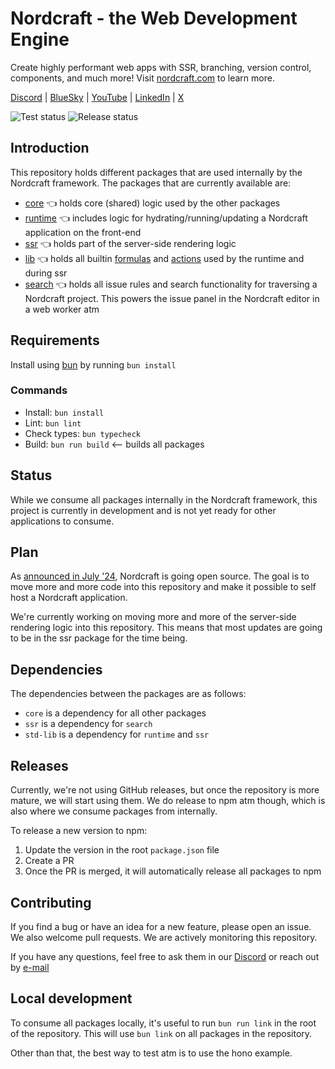 # Nordcraft - the Web Development Engine

Create highly performant web apps with SSR, branching, version control, components, and much more! Visit [nordcraft.com](https://nordcraft.com?utm_medium=web&utm_source=GitHub) to learn more.

[Discord](https://discord.com/invite/svBKYZf3UR) | [BlueSky](https://bsky.app/profile/toddle.dev) | [YouTube](https://youtube.com/@toddledev) | [LinkedIn](https://www.linkedin.com/company/toddledev) | [X](https://x.com/toddledev/)

![Test status](https://github.com/nordcraftengine/nordcraft/actions/workflows/test.yml/badge.svg)
![Release status](https://github.com/nordcraftengine/nordcraft/actions/workflows/main.yml/badge.svg)

## Introduction

This repository holds different packages that are used internally by the Nordcraft framework. The packages that are currently available are:

- [core](https://www.npmjs.com/package/@nordcraft/core) 👈 holds core (shared) logic used by the other packages
- [runtime](https://www.npmjs.com/package/@nordcraft/runtime) 👈 includes logic for hydrating/running/updating a Nordcraft application on the front-end
- [ssr](https://www.npmjs.com/package/@nordcraft/ssr) 👈 holds part of the server-side rendering logic
- [lib](https://www.npmjs.com/package/@nordcraft/std-lib) 👈 holds all builtin [formulas](https://docs.nordcraft.com/formulas/overview#the-formula-editor) and [actions](https://docs.nordcraft.com/the-editor/data-panel#workflows) used by the runtime and during ssr
- [search](https://www.npmjs.com/package/@nordcraft/search) 👈 holds all issue rules and search functionality for traversing a Nordcraft project. This powers the issue panel in the Nordcraft editor in a web worker atm

## Requirements

Install using [bun](https://bun.sh/) by running `bun install`

### Commands

- Install: `bun install`
- Lint: `bun lint`
- Check types: `bun typecheck`
- Build: `bun run build` <-- builds all packages

## Status

While we consume all packages internally in the Nordcraft framework, this project is currently in development and is not yet ready for other applications to consume.

## Plan

As [announced in July '24](https://blog.nordcraft.com/toddle-is-soon-open-source), Nordcraft is going open source. The goal is to move more and more code into this repository and make it possible to self host a Nordcraft application.

We're currently working on moving more and more of the server-side rendering logic into this repository. This means that most updates are going to be in the ssr package for the time being.

## Dependencies

The dependencies between the packages are as follows:

- `core` is a dependency for all other packages
- `ssr` is a dependency for `search`
- `std-lib` is a dependency for `runtime` and `ssr`

## Releases

Currently, we're not using GitHub releases, but once the repository is more mature, we will start using them. We do release to npm atm though, which is also where we consume packages from internally.

To release a new version to npm:

1. Update the version in the root `package.json` file
2. Create a PR
3. Once the PR is merged, it will automatically release all packages to npm

## Contributing

If you find a bug or have an idea for a new feature, please open an issue. We also welcome pull requests. We are actively monitoring this repository.

If you have any questions, feel free to ask them in our [Discord](https://discord.com/invite/svBKYZf3UR) or reach out by [e-mail](mailto:hello@nordcraft.dev)

## Local development

To consume all packages locally, it's useful to run `bun run link` in the root of the repository. This will use `bun link` on all packages in the repository.

Other than that, the best way to test atm is to use the hono example.
